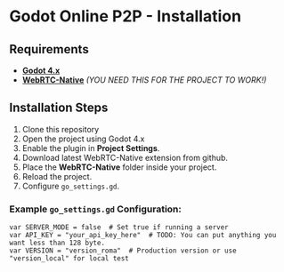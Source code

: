 # Godot Online P2P - Installation

## Requirements
- **[Godot 4.x](https://godotengine.org/download)**
- **[WebRTC-Native](https://github.com/godotengine/webrtc-native/releases)** _(YOU NEED THIS FOR THE PROJECT TO WORK!)_

## Installation Steps
1. Clone this repository
2. Open the project using Godot 4.x
3. Enable the plugin in **Project Settings**.
4. Download latest WebRTC-Native extension from github.
5. Place the **WebRTC-Native** folder inside your project.
6. Reload the project.
7. Configure `go_settings.gd`.

### Example `go_settings.gd` Configuration:
```gdscript
var SERVER_MODE = false  # Set true if running a server
var API_KEY = "your_api_key_here"  # TODO: You can put anything you want less than 128 byte.
var VERSION = "version_roma"  # Production version or use "version_local" for local test
